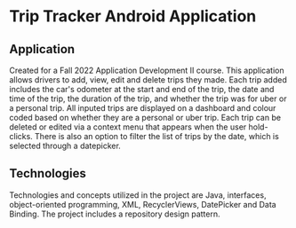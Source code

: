 # Trip Tracker Android Application

## Application
Created for a Fall 2022 Application Development II course. This application allows drivers to add, view, edit and delete trips they made. Each trip added includes the car's odometer at the start and end of the trip, the date and time of the trip, the duration of the trip, and whether the trip was for uber or a personal trip. All inputed trips are displayed on a dashboard and colour coded based on whether they are a personal or uber trip. Each trip can be deleted or edited via a context menu that appears when the user hold-clicks. There is also an option to filter the list of trips by the date, which is selected through a datepicker.

## Technologies
Technologies and concepts utilized in the project are Java, interfaces, object-oriented programming, XML, RecyclerViews, DatePicker and Data Binding. The project includes a repository design pattern.

